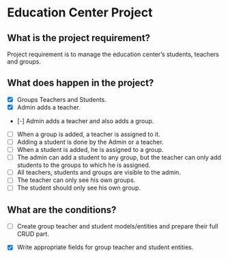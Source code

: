 # Education Center Project

## What is the project requirement?
Project requirement is to manage the education center’s students, teachers and groups.

## What does happen in the project?
- [x] Groups Teachers and Students.
- [x] Admin adds a teacher.
- [-] Admin adds a teacher and also adds a group.
- [ ] When a group is added, a teacher is assigned to it.
- [ ] Adding a student is done by the Admin or a teacher.
- [ ] When a student is added, he is assigned to a group.
- [ ] The admin can add a student to any group, but the teacher can only add students to the groups to which he is assigned.
- [ ] All teachers, students and groups are visible to the admin.
- [ ] The teacher can only see his own groups.
- [ ] The student should only see his own group.

## What are the conditions?
- [ ] Create group teacher and student models/entities and prepare their full CRUD part.
- [x] Write appropriate fields for group teacher and student entities.

